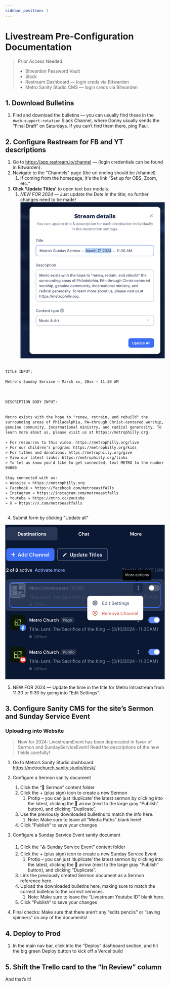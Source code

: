 ```yaml
---
sidebar_position: 1
---
```


# Livestream Pre-Configuration Documentation

> Prior Access Needed:
>
> - Bitwarden Password Vault
> - Slack
> - Restream Dashboard — login creds via Bitwarden
> - Metro Sanity Studio CMS — login creds via Bitwarden

## 1. Download Bulletins

1. Find and download the bulletins — you can usually find these in the
   `#web-support-rotation` Slack Channel, where Donny usually sends the “Final
   Draft” on Saturdays. If you can’t find them there, ping Paul.

## 2. Configure Restream for FB and YT descriptions

1. Go to https://app.restream.io/channel — (login credentials can be found in
   Bitwarden).
1. Navigate to the "Channels" page (the url ending should be /channel)
   1. If coming from the homepage, it's the link “Set up for OBS, Zoom, etc.“
1. **Click 'Update Titles'** to open text box modals.
   1. _NEW FOR 2024_ — Just update the Date in the title; no further changes
      need to be made! ![Restream image](/img/docs/web-support/01_restream.png)

```

TITLE INPUT:

Metro's Sunday Service — March xx, 20xx — 11:30 AM



DESCRIPTION BODY INPUT:


Metro exists with the hope to "renew, retrain, and rebuild" the surrounding areas of Philadelphia, PA—through Christ-centered worship, genuine community, incarnational ministry, and radical generosity. To learn more about us, please visit us at https://metrophilly.org.

» For resources to this video: https://metrophilly.org/live
» For our children's program: https://metrophilly.org/kids
» For tithes and donations: https://metrophilly.org/give
» View our latest links: https://metrophilly.org/links
» To let us know you'd like to get connected, text METRO to the number 94000

Stay connected with us:
» Website » https://metrophilly.org
» Facebook » https://facebook.com/metroeastfalls
» Instagram » https://instagram.com/metroeastfalls
» Youtube » https://mtro.cc/youtube
» X » https://x.com/metroeastfalls


```

4.  Submit form by clicking "Update all"

![Restream image](/img/docs/web-support/02_restream.png)

5.  NEW FOR 2024 — Update the time in the title for Metro Intrastream from 11:30
    to 9:30 by going into “Edit Settings”.

## 3. Configure Sanity CMS for the site’s Sermon and Sunday Service Event

### Uploading into Website

> New for 2024: LivestreamEvent has been deprecated in favor of Sermon and
> SundayServiceEvent! Read the descriptions of the new fields carefully!

1. Go to Metro’s Sanity Studio dashboard:
   https://metrochurch.sanity.studio/desk/

2. Configure a Sermon sanity document

   1. Click the “🎤 Sermon” content folder
   2. Click the + (plus sign) icon to create a new Sermon
      1. Protip – you can just ‘duplicate’ the latest sermon by clicking into
         the latest, clicking the 🔽 arrow (next to the large gray “Publish”
         button), and clicking “Duplicate”.
   3. Use the previously downloaded bulletins to match the info here.
      1. Note: Make sure to leave all “Media Paths” blank here!
   4. Click “Publish” to save your changes

3. Configure a Sunday Service Event sanity document
   1. Click the “⛪️ Sunday Service Event” content folder
   2. Click the + (plus sign) icon to create a new Sunday Service Event
      1. Protip – you can just ‘duplicate’ the latest sermon by clicking into
         the latest, clicking the 🔽 arrow (next to the large gray “Publish”
         button), and clicking “Duplicate”.
   3. Link the previously created Sermon document as a Sermon reference here
   4. Upload the downloaded bulletins here, making sure to match the correct
      bulletins to the correct services.
      1. Note: Make sure to leave the “Livestream Youtube ID” blank here.
   5. Click “Publish” to save your changes
4. Final checks: Make sure that there aren’t any “edits pencils” or “saving
   spinners” on any of the documents!

## 4. Deploy to Prod

1. In the main nav bar, click into the “Deploy” dashboard section, and hit the
   big green Deploy button to kick off a Vercel build

## 5. Shift the Trello card to the “In Review” column

And that’s it!
